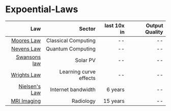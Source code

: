 # Expoential-Laws

| Law        | Sector  | last 10x in  | Output Quality 
| -------------:| -----:| ------:|------:|
| [Moores Law](https://en.wikipedia.org/wiki/Moore%27s_law) | Classical Computing|--|--|
| [Nevens Law](https://en.wikipedia.org/wiki/Hartmut_Neven#Neven's_law) | Quantum Computing|--|--|
| [Swansons law](https://en.wikipedia.org/wiki/Swanson%27s_law) | Solar PV |--|--|
| [Wrights Law](https://en.wikipedia.org/wiki/Experience_curve_effects) | Learning curve effects|--|--|
| [Nielsen's Law](https://www.nngroup.com/articles/law-of-bandwidth/) | Internet bandwidth|6 years|--|
| [MRI Imaging](https://qr.ae/pG7IOv) | Radiology|15 years|--|

